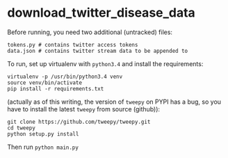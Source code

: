 # download_twitter_disease_data

Before running, you need two additional (untracked) files:

```
tokens.py # contains twitter access tokens
data.json # contains twitter stream data to be appended to
```

To run, set up virtualenv with `python3.4` and install the requirements:

```
virtualenv -p /usr/bin/python3.4 venv
source venv/bin/activate
pip install -r requirements.txt
```

(actually as of this writing, the version of `tweepy` on PYPI has a bug, so you have to install the latest `tweepy` from source (github)):

```
git clone https://github.com/tweepy/tweepy.git
cd tweepy
python setup.py install
```

Then run `python main.py`
